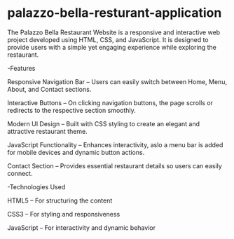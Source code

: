 # palazzo-bella-resturant-application
The Palazzo Bella Restaurant Website is a responsive and interactive web project developed using HTML, CSS, and JavaScript. It is designed to provide users with a simple yet engaging experience while exploring the restaurant.

-Features

Responsive Navigation Bar – Users can easily switch between Home, Menu, About, and Contact sections.

Interactive Buttons – On clicking navigation buttons, the page scrolls or redirects to the respective section smoothly.

Modern UI Design – Built with CSS styling to create an elegant and attractive restaurant theme.

JavaScript Functionality – Enhances interactivity, aslo a menu bar is added for mobile devices and dynamic button actions.

Contact Section – Provides essential restaurant details so users can easily connect.

-Technologies Used

HTML5 – For structuring the content

CSS3 – For styling and responsiveness

JavaScript – For interactivity and dynamic behavior
